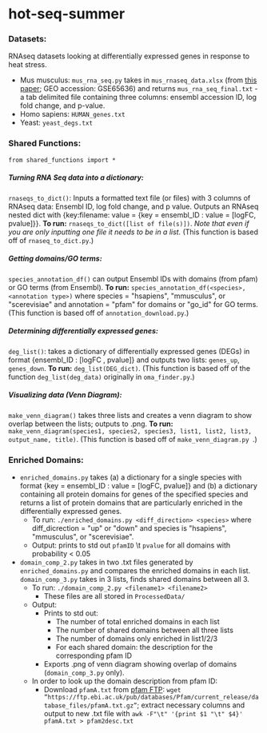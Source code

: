 # hot-seq-summer

### Datasets:

RNAseq datasets looking at differentially expressed genes in response to heat stress.

* Mus musculus: `mus_rna_seq.py` takes in `mus_rnaseq_data.xlsx` (from [this paper](https://elifesciences.org/articles/07687/); GEO accession: GSE65636) and returns `mus_rna_seq_final.txt` - a tab delimited file containing three columns: ensembl accession ID, log fold change, and p-value.
* Homo sapiens: `HUMAN_genes.txt`
* Yeast: `yeast_degs.txt`

### Shared Functions:
`from shared_functions import *`

##### Turning RNA Seq data into a dictionary:

`rnaseqs_to_dict()`: Inputs a formatted text file (or files) with 3 columns of RNAseq data: Ensembl ID, log fold change, and p value. Outputs an RNAseq nested dict with {key:filename: value = {key = ensembl_ID : value = [logFC, pvalue]}}. **To run:** `rnaseqs_to_dict([list of file(s)])`. *Note that even if you are only inputting one file it needs to be in a list.* (This function is based off of `rnaseq_to_dict.py`.)

##### Getting domains/GO terms:

`species_annotation_df()` can output Ensembl IDs with domains (from pfam) or GO terms (from Ensembl). **To run:** `species_annotation_df(<species>, <annotation type>)` where species = "hsapiens", "mmusculus", or "scerevisiae" and annotation = "pfam" for domains or "go_id" for GO terms. (This function is based off of `annotation_download.py`.)

##### Determining differentially expressed genes:

`deg_list()`: takes a dictionary of differentially expressed genes (DEGs) in format {ensembl_ID : [logFC , pvalue]} and outputs two lists: `genes_up`, `genes_down`. **To run:** `deg_list(DEG_dict)`. (This function is based off of the function `deg_list(deg_data)` originally in `oma_finder.py`.)

##### Visualizing data (Venn Diagram):

`make_venn_diagram()` takes three lists and creates a venn diagram to show overlap between the lists; outputs to .png. **To run:** `make_venn_diagram(species1, species2, species3, list1, list2, list3, output_name, title)`. (This function is based off of `make_venn_diagram.py `.)

### Enriched Domains:

* `enriched_domains.py` takes (a) a dictionary for a single species with format {key = ensembl_ID : value = [logFC, pvalue]} and (b) a dictionary containing all protein domains for genes of the specified species and returns a list of protein domains that are particularly enriched in the differentially expressed genes.
  * To run: `./enriched_domains.py <diff_direction> <species>` where diff_dicrection = "up" or "down" and species is "hsapiens", "mmusculus", or "scerevisiae".
  * Output: prints to std out `pfamID` \t `pvalue` for all domains with probability < 0.05
* `domain_comp_2.py` takes in two .txt files generated by `enriched_domains.py` and compares the enriched domains in each list. `domain_comp_3.py` takes in 3 lists, finds shared domains between all 3.
  * To run: `./domain_comp_2.py <filename1> <filename2>`
    * These files are all stored in `ProcessedData/`
  * Output: 
    * Prints to std out:
      * The number of total enriched domains in each list
      * The number of shared domains between all three lists
      * The number of domains only enriched in list1/2/3
      * For each shared domain: the description for the corresponding pfam ID
    * Exports .png of venn diagram showing overlap of domains (`domain_comp_3.py` only).
  * In order to look up the domain description from pfam ID:
    * Download `pfamA.txt` from [pfam FTP](https://ftp.ebi.ac.uk/pub/databases/Pfam/current_release/database_files/): `wget “https://ftp.ebi.ac.uk/pub/databases/Pfam/current_release/database_files/pfamA.txt.gz”`; extract necessary columns and output to new .txt file with `awk -F"\t" '{print $1 "\t" $4}' pfamA.txt > pfam2desc.txt`
